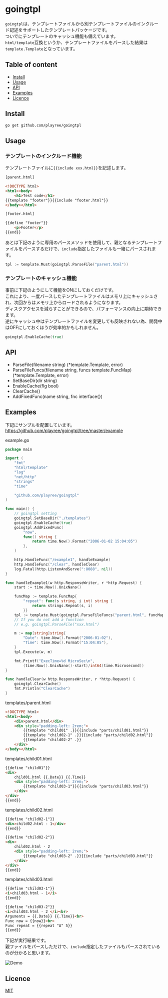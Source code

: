 # goingtpl
`goingtpl`は、テンプレートファイルから別テンプレートファイルのインクルード記述をサポートしたテンプレートパッケージです。  
ついでにテンプレートのキャッシュ機能も備えています。  
`html/template`互換というか、テンプレートファイルをパースした結果は`template.Template`となっています。

## Table of content
- [Install](#install)
- [Usage](#usage)
- [API](#api)
- [Examples](#examples)
- [Licence](#licence)

## Install
```bash
go get github.com/playree/goingtpl
```

## Usage
### テンプレートのインクルード機能
テンプレートファイルに`{{include xxx.html}}`を記述します。
```html
[parent.html]

<!DOCTYPE html>
<html><body>
    <h1>Test code</h1>
{{template "footer"}}{{include "footer.html"}}
</body></html>
```

```html
[footer.html]

{{define "footer"}}
	<p>Footer</p>
{{end}}
```
あとは下記のように専用のパースメソッドを使用して、親となるテンプレートファイルをパースするだけで、`include`指定したファイルも一緒にパースされます。
```go
tpl := template.Must(goingtpl.ParseFile("parent.html"))
```

### テンプレートのキャッシュ機能
事前に下記のようにして機能をONにしておくだけです。  
これにより、一度パースしたテンプレートファイルはメモリ上にキャッシュされ、次回からはメモリ上からロードされるようになります。  
ディスクアクセスを減らすことができるので、パフォーマンスの向上に期待できます。  
逆にキャッシュ中はテンプレートファイルを変更しても反映されない為、開発中はOFFにしておくほうが効率的かもしれません。
```go
goingtpl.EnableCache(true)
```

## API
- ParseFile(filename string) (*template.Template, error)
- ParseFileFuncs(filename string, funcs template.FuncMap) (*template.Template, error)
- SetBaseDir(dir string)
- EnableCache(flg bool)
- ClearCache()
- AddFixedFunc(name string, fnc interface{})

## Examples

下記にサンプルを配置しています。  
https://github.com/playree/goingtpl/tree/master/example

example.go
```go
package main

import (
	"fmt"
	"html/template"
	"log"
	"net/http"
	"strings"
	"time"

	"github.com/playree/goingtpl"
)

func main() {
	// goingtpl setting
	goingtpl.SetBaseDir("./templates")
	goingtpl.EnableCache(true)
	goingtpl.AddFixedFunc(
		"now",
		func() string {
			return time.Now().Format("2006-01-02 15:04:05")
		},
	)

	http.HandleFunc("/example1", handleExample)
	http.HandleFunc("/clear", handleClear)
	log.Fatal(http.ListenAndServe(":8088", nil))
}

func handleExample1(w http.ResponseWriter, r *http.Request) {
	start := time.Now().UnixNano()

	funcMap := template.FuncMap{
		"repeat": func(s string, i int) string {
			return strings.Repeat(s, i)
		}}
	tpl := template.Must(goingtpl.ParseFileFuncs("parent.html", funcMap))
	// If you do not add a function
	// e.g. goingtpl.ParseFile("xxx.html")

	m := map[string]string{
		"Date": time.Now().Format("2006-01-02"),
		"Time": time.Now().Format("15:04:05"),
	}
	tpl.Execute(w, m)

	fmt.Printf("ExecTime=%d MicroSec\n",
		(time.Now().UnixNano()-start)/int64(time.Microsecond))
}

func handleClear(w http.ResponseWriter, r *http.Request) {
	goingtpl.ClearCache()
	fmt.Println("ClearCache")
}
```

templates/parent.html
```html
<!DOCTYPE html>
<html><body>
    <div>parent.html</div>
    <div style="padding-left: 2rem;">
        {{template "child01" .}}{{include "parts/child01.html"}}
        {{template "child02-1" .}}{{include "parts/child02.html"}}
        {{template "child02-2" .}}
    </div>
</body></html>
```

templates/child01.html
```html
{{define "child01"}}
<div>
    child01.html {{.Date}} {{.Time}}
    <div style="padding-left: 2rem;">
        {{template "child03-1"}}{{include "parts/child03.html"}}
    </div>
</div>
{{end}}
```

templates/child02.html
```html
{{define "child02-1"}}
<div>child02.html - 1</div>
{{end}}

{{define "child02-2"}}
<div>
    child02.html - 2
    <div style="padding-left: 2rem;">
        {{template "child03-2" .}}{{include "parts/child03.html"}}
    </div>
</div>
{{end}}
```

templates/child03.html
```html
{{define "child03-1"}}
<i>child03.html - 1</i>
{{end}}

{{define "child03-2"}}
<i>child03.html - 2 </i><br>
Arguments = {{.Date}} {{.Time}}<br>
Func now = {{now}}<br>
Func repeat = {{repeat "A" 5}}
{{end}}
```
下記が実行結果です。  
親ファイルをパースしただけで、`include`指定したファイルもパースされているのが分かると思います。

![Demo](https://user-images.githubusercontent.com/41541796/43353103-8f902b5a-926a-11e8-9234-1abb108ed30f.png)

## Licence
[MIT](https://github.com/playree/goingtpl/blob/master/LICENSE)